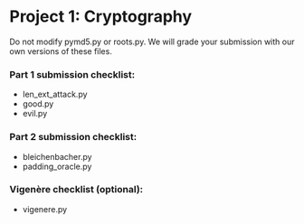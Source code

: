 # Project 1: Cryptography

Do not modify pymd5.py or roots.py. We will grade your submission with our own versions of these files.

### Part 1 submission checklist:
* len\_ext\_attack.py
* good.py
* evil.py

### Part 2 submission checklist:
* bleichenbacher.py
* padding\_oracle.py

### Vigenère checklist (optional):
* vigenere.py